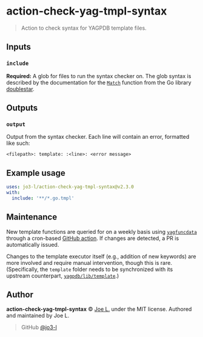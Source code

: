 # action-check-yag-tmpl-syntax

> Action to check syntax for YAGPDB template files.

## Inputs

### `include`

**Required:** A glob for files to run the syntax checker on. The glob syntax is described by the documentation for the [`Match`](https://pkg.go.dev/github.com/bmatcuk/doublestar/v4#Match) function from the Go library [doublestar](https://github.com/bmatcuk/doublestar).

## Outputs

### `output`

Output from the syntax checker. Each line will contain an error, formatted like such:

```
<filepath>: template: :<line>: <error message>
```

## Example usage

```yml
uses: jo3-l/action-check-yag-tmpl-syntax@v2.3.0
with:
  include: '**/*.go.tmpl'
```

## Maintenance

New template functions are queried for on a weekly basis using [`yagfuncdata`](https://github.com/jo3-l/yagfuncdata) through a cron-based [GitHub action](./.github/workflows/regenerate-funcs.yml). If changes are detected, a PR is automatically issued.

Changes to the template executor itself (e.g., addition of new keywords) are more involved and require manual intervention, though this is rare. (Specifically, the `template` folder needs to be synchronized with its upstream counterpart, [`yagpdb/lib/template`](https://github.com/botlabs-gg/yagpdb/tree/master/lib/template).)

## Author

**action-check-yag-tmpl-syntax** © [Joe L.](https://github.com/jo3-l) under the MIT license. Authored and maintained by Joe L.

> GitHub [@jo3-l](https://github.com/jo3-l)
